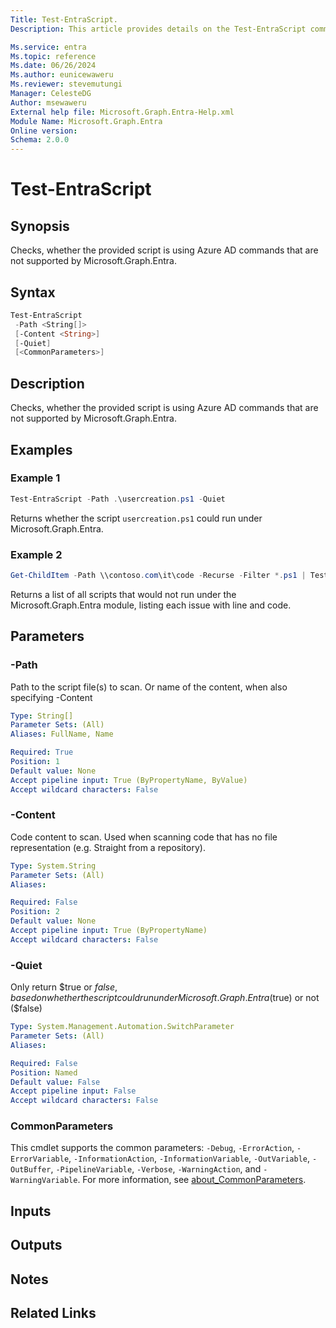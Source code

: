 ```yaml
---
Title: Test-EntraScript.
Description: This article provides details on the Test-EntraScript command.

Ms.service: entra
Ms.topic: reference
Ms.date: 06/26/2024
Ms.author: eunicewaweru
Ms.reviewer: stevemutungi
Manager: CelesteDG
Author: msewaweru
External help file: Microsoft.Graph.Entra-Help.xml
Module Name: Microsoft.Graph.Entra
Online version:
Schema: 2.0.0
---
```


# Test-EntraScript

## Synopsis

Checks, whether the provided script is using Azure AD commands that are not supported by Microsoft.Graph.Entra.

## Syntax

```powershell
Test-EntraScript 
 -Path <String[]> 
 [-Content <String>] 
 [-Quiet] 
 [<CommonParameters>]
```

## Description

Checks, whether the provided script is using Azure AD commands that are not supported by Microsoft.Graph.Entra.

## Examples

### Example 1

```powershell
Test-EntraScript -Path .\usercreation.ps1 -Quiet
```

Returns whether the script `usercreation.ps1` could run under Microsoft.Graph.Entra.

### Example 2

```powershell
Get-ChildItem -Path \\contoso.com\it\code -Recurse -Filter *.ps1 | Test-EntraScript
```

Returns a list of all scripts that would not run under the Microsoft.Graph.Entra module, listing each issue with line and code.

## Parameters

### -Path

Path to the script file(s) to scan.
Or name of the content, when also specifying -Content

```yaml
Type: String[]
Parameter Sets: (All)
Aliases: FullName, Name

Required: True
Position: 1
Default value: None
Accept pipeline input: True (ByPropertyName, ByValue)
Accept wildcard characters: False
```

### -Content

Code content to scan.
Used when scanning code that has no file representation (e.g.
Straight from a repository).

```yaml
Type: System.String
Parameter Sets: (All)
Aliases:

Required: False
Position: 2
Default value: None
Accept pipeline input: True (ByPropertyName)
Accept wildcard characters: False
```

### -Quiet

Only return $true or $false, based on whether the script could run under Microsoft.Graph.Entra ($true) or not ($false)

```yaml
Type: System.Management.Automation.SwitchParameter
Parameter Sets: (All)
Aliases:

Required: False
Position: Named
Default value: False
Accept pipeline input: False
Accept wildcard characters: False
```

### CommonParameters

This cmdlet supports the common parameters: `-Debug`, `-ErrorAction`, `-ErrorVariable`, `-InformationAction`, `-InformationVariable`, `-OutVariable`, `-OutBuffer`, `-PipelineVariable`, `-Verbose`, `-WarningAction`, and `-WarningVariable`. For more information, see [about_CommonParameters](https://go.microsoft.com/fwlink/?LinkID=113216).

## Inputs

## Outputs

## Notes

## Related Links
